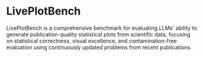 # LivePlotBench
LivePlotBench is a comprehensive benchmark for evaluating LLMs' ability to generate publication-quality statistical plots from scientific data, focusing on statistical correctness, visual excellence, and contamination-free evaluation using continuously updated problems from recent publications.
